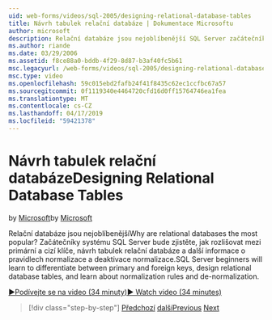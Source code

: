 ```yaml
---
uid: web-forms/videos/sql-2005/designing-relational-database-tables
title: Návrh tabulek relační databáze | Dokumentace Microsoftu
author: microsoft
description: Relační databáze jsou nejoblíbenější SQL Server začátečníky se dozvíte, jak rozlišovat mezi primární a cizí klíče, relační databáze návrhu...
ms.author: riande
ms.date: 03/29/2006
ms.assetid: f8ce88a0-bddb-4f29-8d87-b3af40fc5b61
msc.legacyurl: /web-forms/videos/sql-2005/designing-relational-database-tables
msc.type: video
ms.openlocfilehash: 59c015ebd2fafb24f41f8435c62ec1ccfbc67a57
ms.sourcegitcommit: 0f1119340e4464720cfd16d0ff15764746ea1fea
ms.translationtype: MT
ms.contentlocale: cs-CZ
ms.lasthandoff: 04/17/2019
ms.locfileid: "59421378"
---
```

# <a name="designing-relational-database-tables"></a><span data-ttu-id="19916-104">Návrh tabulek relační databáze</span><span class="sxs-lookup"><span data-stu-id="19916-104">Designing Relational Database Tables</span></span>

<span data-ttu-id="19916-105">by [Microsoft](https://github.com/microsoft)</span><span class="sxs-lookup"><span data-stu-id="19916-105">by [Microsoft](https://github.com/microsoft)</span></span>

<span data-ttu-id="19916-106">Relační databáze jsou nejoblíbenější</span><span class="sxs-lookup"><span data-stu-id="19916-106">Why are relational databases the most popular?</span></span> <span data-ttu-id="19916-107">Začátečníky systému SQL Server bude zjistěte, jak rozlišovat mezi primární a cizí klíče, návrh tabulek relační databáze a další informace o pravidlech normalizace a deaktivace normalizace.</span><span class="sxs-lookup"><span data-stu-id="19916-107">SQL Server beginners will learn to differentiate between primary and foreign keys, design relational database tables, and learn about normalization rules and de-normalization.</span></span>

[<span data-ttu-id="19916-108">&#9654;Podívejte se na video (34 minuty)</span><span class="sxs-lookup"><span data-stu-id="19916-108">&#9654; Watch video (34 minutes)</span></span>](https://channel9.msdn.com/Blogs/ASP-NET-Site-Videos/designing-relational-database-tables)

> [!div class="step-by-step"]
> <span data-ttu-id="19916-109">[Předchozí](more-about-column-data-types-and-other-properties.md)
> [další](manipulating-database-data.md)</span><span class="sxs-lookup"><span data-stu-id="19916-109">[Previous](more-about-column-data-types-and-other-properties.md)
[Next](manipulating-database-data.md)</span></span>
